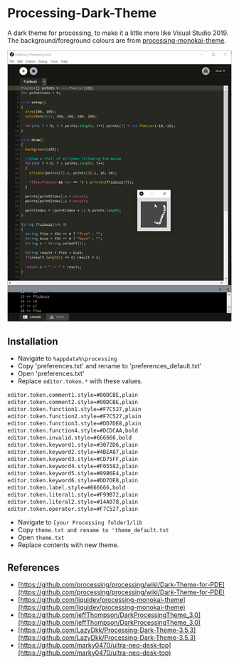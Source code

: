 # Processing-Dark-Theme
A dark theme for processing, to make it a little more like Visual Studio 2019. The background/foreground colours are from [processing-monokai-theme](https://github.com/liquidev/processing-monokai-theme).

![screenshot](/processing%20dark%20theme.png?raw=true)

## Installation ##
* Navigate to `%appdata%\processing`
* Copy 'preferences.txt' and rename to 'preferences_default.txt'
* Open 'preferences.txt' 
* Replace `editor.token.*` with these values.
```
editor.token.comment1.style=#00DCBE,plain
editor.token.comment2.style=#00DCBE,plain
editor.token.function1.style=#F7C527,plain
editor.token.function2.style=#F7C527,plain
editor.token.function3.style=#DD7DE8,plain
editor.token.function4.style=#DCDCAA,bold
editor.token.invalid.style=#666666,bold
editor.token.keyword1.style=#3072D6,plain
editor.token.keyword2.style=#4BEA87,plain
editor.token.keyword3.style=#CD75FF,plain
editor.token.keyword4.style=#F05582,plain
editor.token.keyword5.style=#89B6E4,plain
editor.token.keyword6.style=#DD7DE8,plain
editor.token.label.style=#666666,bold
editor.token.literal1.style=#F99B72,plain
editor.token.literal2.style=#14A078,plain
editor.token.operator.style=#F7C527,plain
```
* Navigate to ```[your Processing folder]/lib```
* Copy `theme.txt and rename to 'theme_default.txt`
* Open `theme.txt`
* Replace contents with new theme.

## References ##
* [https://github.com/processing/processing/wiki/Dark-Theme-for-PDE](https://github.com/processing/processing/wiki/Dark-Theme-for-PDE)
* [https://github.com/liquidev/processing-monokai-theme](https://github.com/liquidev/processing-monokai-theme)
* [https://github.com/jeffThompson/DarkProcessingTheme_3.0](https://github.com/jeffThompson/DarkProcessingTheme_3.0)
* [https://github.com/LazyDkk/Processing-Dark-Theme-3.5.3](https://github.com/LazyDkk/Processing-Dark-Theme-3.5.3)
* [https://github.com/marky0470/ultra-neo-desk-top](https://github.com/marky0470/ultra-neo-desk-top)
